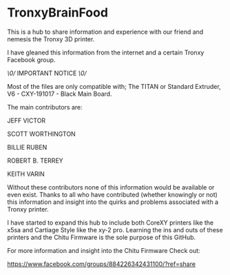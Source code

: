 # TronxyBrainFood
This is a hub to share information and experience with our friend and nemesis the Tronxy 3D printer.

I have gleaned this information from the internet and a certain Tronxy Facebook group.

*\0/* IMPORTANT NOTICE *\0/*

Most of the files are only compatible with; The TITAN or Standard Extruder, V6 - CXY-191017 - Black Main Board.

The main contributors are:

JEFF VICTOR

SCOTT WORTHINGTON

BILLIE RUBEN

ROBERT B. TERREY

KEITH VARIN


Without these contributors none of this information would be available or even exist.
 Thanks to all who have contributed (whether knowingly or not) this information and insight into the quirks and problems associated with a Tronxy printer.

I have started to expand this hub to include both CoreXY printers like the x5sa and Cartiage Style like the xy-2 pro. Learning the ins and outs of these printers and the Chitu Firmware is the sole purpose of this GitHub. 
 

For more information and insight into the Chitu Firmware Check out:

https://www.facebook.com/groups/884226342431100/?ref=share
